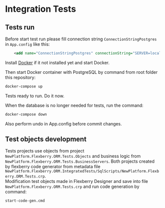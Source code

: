 ﻿# Integration Tests

## Tests run

Before start test run please fill connection string `ConnectionStringPostgres` in `App.config` like this:

```xml
    <add name="ConnectionStringPostgres" connectionString="SERVER=localhost;User ID=postgres;Password=p@ssw0rd;Port=5432;" />
```
Install [Docker](https://docker.com) if it not installed yet and start Docker.

Then start Docker container with PostgreSQL by command from root folder this repository:

```sh
docker-compose up
```

Tests ready to run. Do it now.

When the database is no longer needed for tests, run the command:

```sh
docker-compose down
```

Also perform undo in App.config before commit changes.

## Test objects development

Tests projects use objects from project `NewPlatform.Flexberry.ORM.Tests.Objects` and business logic from `NewPlatform.Flexberry.ORM.Tests.BusinessServers`. Both projects created by flexberry code generator from metadata file `NewPlatform.Flexberry.ORM.IntegratedTests/SqlScripts/NewPlatform.Flexberry.ORM.Tests.crp`.  
Modification test objects made in Flexberry Designer and save into file `NewPlatform.Flexberry.ORM.Tests.crp` and run code generation by command:

```
start-code-gen.cmd
```
